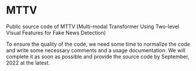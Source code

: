 # MTTV
Public source code of MTTV (Multi-modal Transformer Using Two-level Visual Features for Fake News Detection)

To ensure the quality of the code, we need some time to normalize the code and write some necessary comments and a usage documentation. We will complete it as soon as possible and provide the source code by September, 2022 at the latest.
